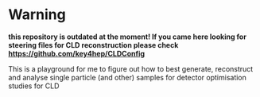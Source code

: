 # Warning

**this repository is outdated at the moment! If you came here looking for steering files for CLD reconstruction please check https://github.com/key4hep/CLDConfig**


This is a playground for me to figure out how to best generate, reconstruct and analyse single particle (and other) samples for detector optimisation studies for CLD
